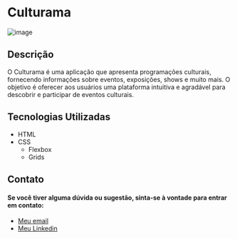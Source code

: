# Culturama

![image](https://github.com/brogna00/culturama/assets/93611151/b2b58797-a7e6-4d53-9500-df55cdf28dbd)

## Descrição
O Culturama é uma aplicação que apresenta programações culturais, fornecendo informações sobre eventos, exposições, shows e muito mais. O objetivo é oferecer aos usuários uma plataforma intuitiva e agradável para descobrir e participar de eventos culturais.

## Tecnologias Utilizadas
- HTML
- CSS
  - Flexbox
  - Grids
 
## Contato

#### Se você tiver alguma dúvida ou sugestão, sinta-se à vontade para entrar em contato:

- [Meu email](brogna2000@gmail.com)
- [Meu Linkedin](https://www.linkedin.com/in/joao-brogna/)
